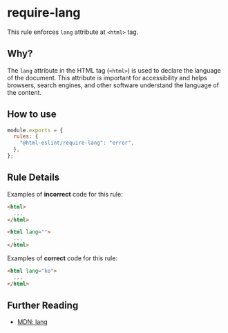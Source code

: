 # require-lang

This rule enforces `lang` attribute at `<html>` tag.

## Why?

The `lang` attribute in the HTML tag (`<html>`) is used to declare the language of the document.
This attribute is important for accessibility and helps browsers, search engines, and other software understand the language of the content.

## How to use

```js,.eslintrc.js
module.exports = {
  rules: {
    "@html-eslint/require-lang": "error",
  },
};
```

## Rule Details

Examples of **incorrect** code for this rule:

```html
<html>
  ...
</html>

<html lang="">
  ...
</html>
```

Examples of **correct** code for this rule:

```html
<html lang="ko">
  ...
</html>
```

## Further Reading

- [MDN: lang](https://developer.mozilla.org/ko/docs/Web/HTML/Global_attributes/lang)
